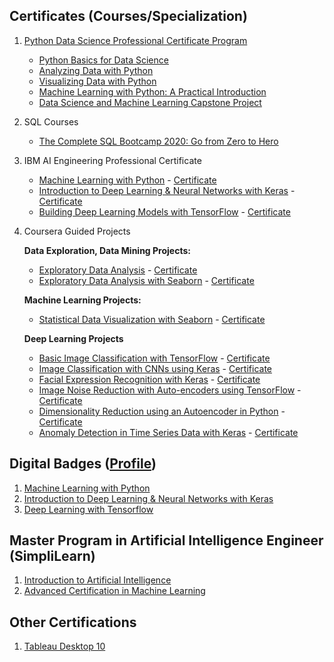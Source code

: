 ## Certificates (Courses/Specialization)
1. [Python Data Science Professional Certificate Program](https://credentials.edx.org/records/programs/shared/d346c1c9d13e4a89861de80516ed5dd5/)
    * [Python Basics for Data Science](https://courses.edx.org/certificates/23d9f614f0da41d499418e5b77c7f0a0)
    * [Analyzing Data with Python](https://courses.edx.org/certificates/4fcc40764b134dcba4e49f7d0d44c3b6)
    * [Visualizing Data with Python](https://courses.edx.org/certificates/2c9c5602a312466ebd7d24b9dec34c54)
    * [Machine Learning with Python: A Practical Introduction](https://courses.edx.org/certificates/b47735a5b9df42e19e34a0d121820eef)
    * [Data Science and Machine Learning Capstone Project](https://courses.edx.org/certificates/a1151dc2574a407cbf49f794e6d5b344)
2. SQL Courses
   * [The Complete SQL Bootcamp 2020: Go from Zero to Hero](https://www.udemy.com/certificate/UC-4728b844-3254-4fd4-a268-cff1e25b0f17/)
3. IBM AI Engineering Professional Certificate
   * [Machine Learning with Python](https://www.coursera.org/account/accomplishments/records/7VDM44AWHGGN) - [Certificate](https://www.coursera.org/account/accomplishments/certificate/7VDM44AWHGGN)
   * [Introduction to Deep Learning & Neural Networks with Keras](https://www.coursera.org/account/accomplishments/records/9TPL65PZRDRZ) - [Certificate](https://www.coursera.org/account/accomplishments/certificate/9TPL65PZRDRZ)
   * [Building Deep Learning Models with TensorFlow](https://www.coursera.org/account/accomplishments/verify/5QZ4N3L59RK9) - [Certificate](https://www.coursera.org/account/accomplishments/certificate/5QZ4N3L59RK9)
4. Coursera Guided Projects

   **Data Exploration, Data Mining Projects:**
   * [Exploratory Data Analysis](https://www.coursera.org/account/accomplishments/verify/LJ6M5JHWFRE4) - [Certificate](https://www.coursera.org/account/accomplishments/certificate/LJ6M5JHWFRE4) 
   * [Exploratory Data Analysis with Seaborn](https://www.coursera.org/account/accomplishments/verify/HQCLHC5DMX5S) - [Certificate](https://www.coursera.org/account/accomplishments/certificate/HQCLHC5DMX5S) 
   
   **Machine Learning Projects:**
   * [Statistical Data Visualization with Seaborn](https://www.coursera.org/account/accomplishments/verify/LLA5PT8MA7BZ) - [Certificate](https://www.coursera.org/account/accomplishments/certificate/LLA5PT8MA7BZ)
   
   **Deep Learning Projects**
   * [Basic Image Classification with TensorFlow](https://www.coursera.org/account/accomplishments/verify/KM9B7Q3XTLKV) - [Certificate](https://www.coursera.org/account/accomplishments/certificate/KM9B7Q3XTLKV)   
   * [Image Classification with CNNs using Keras](https://www.coursera.org/account/accomplishments/verify/QSK2R6G8Z4CL) - [Certificate](https://www.coursera.org/account/accomplishments/certificate/QSK2R6G8Z4CL)    
   * [Facial Expression Recognition with Keras](https://www.coursera.org/account/accomplishments/verify/KT8WSPK5NBAE) - [Certificate](https://www.coursera.org/account/accomplishments/certificate/KT8WSPK5NBAE)  
   * [Image Noise Reduction with Auto-encoders using TensorFlow](https://www.coursera.org/account/accomplishments/verify/8D3VUKDHYPRJ) - [Certificate](https://www.coursera.org/account/accomplishments/certificate/8D3VUKDHYPRJ) 
   * [Dimensionality Reduction using an Autoencoder in Python](https://www.coursera.org/account/accomplishments/verify/X2P3XFP3WVLM) - [Certificate](https://www.coursera.org/account/accomplishments/certificate/X2P3XFP3WVLM) 
   * [Anomaly Detection in Time Series Data with Keras](https://www.coursera.org/account/accomplishments/verify/4P6J4JQGDJZB) - [Certificate](https://www.coursera.org/account/accomplishments/certificate/4P6J4JQGDJZB) 
   

## Digital Badges ([Profile](https://www.youracclaim.com/users/shraman-gupta/badges))
1. [Machine Learning with Python](https://www.youracclaim.com/badges/661fb4df-8e77-4a70-8742-bd52855c9648/public_url)
2. [Introduction to Deep Learning & Neural Networks with Keras](https://www.youracclaim.com/badges/4755fb6d-726e-4bc7-ae9c-1f957b43f25b/public_url)
3. [Deep Learning with Tensorflow](https://www.youracclaim.com/badges/9be28ded-839c-4cea-90d1-973ed0437021/public_url)

## Master Program in Artificial Intelligence Engineer (SimpliLearn)
1. [Introduction to Artificial Intelligence](https://certificates.simplicdn.net/share/2135174.pdf)
2. [Advanced Certification in Machine Learning](https://certificates.simplicdn.net/share/2205559.pdf)


## Other Certifications
1. [Tableau Desktop 10](https://certificates.simplicdn.net/share/2183946.pdf)
